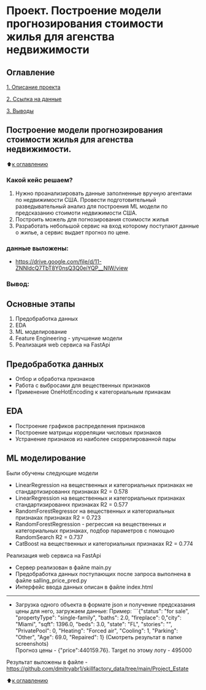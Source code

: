 # Проект. Построение модели прогнозирования стоимости жилья для агенства недвижимости

## Оглавление 
[1. Описание проекта](https://github.com/dmitryabr1/skillfactory_data/blob/main/Project_Estate/%D0%91%D1%80%D0%B8%D1%84_%D1%83%D1%87%D0%B5%D0%B1%D0%BD%D0%BE%D0%B3%D0%BE_%D0%BA%D0%B5%D0%B9%D1%81%D0%B0__%D0%9C%D0%BE%D0%B4%D0%B5%D0%BB%D1%8C_%D0%BF%D1%80%D0%BE%D0%B3%D0%BD%D0%BE%D0%B7%D0%B8%D1%80%D0%BE%D0%B2%D0%B0%D0%BD%D0%B8%D1%8F_%D1%81%D1%82%D0%BE%D0%B8%D0%BC%D0%BE%D1%81%D1%82%D0%B8_%D0%B6%D0%B8%D0%BB%D1%8C%D1%8F_%D0%B4%D0%BB%D1%8F_%D0%B0%D0%B3%D0%B5%D0%BD%D1%82%D1%81%D1%82%D0%B2%D0%B0_%D0%BD%D0%B5%D0%B4%D0%B2%D0%B8%D0%B6%D0%B8%D0%BC%D0%BE%D1%81%D1%82%D0%B8_.pdf)

[2. Ссылка на данные](https://drive.google.com/file/d/11-ZNNIdcQ7TbT8Y0nsQ3Q0eiYQP__NIW/view)

[3. Выводы](https://github.com/dmitryabr1/skillfactory_data/blob/main/Project_Estate/README.md#%D0%B2%D1%8B%D0%B2%D0%BE%D0%B4)

## Построение модели прогнозирования стоимости жилья для агенства недвижимости.
:arrow_up:[к оглавлению]()

### Какой кейс решаем?
1. Нужно проанализировать данные заполненные вручную агентами по недвижимости США. Провести подготовительный разведывательный анализ для построения ML модели по предсказанию стоимоти недвижимости США. 
2. Построить можель для погнозирования стоимости жилья
3. Разработать небольшой сервис на вход которому поступают данные о жилье, а сервис выдает прогноз по цене.

### данные выложены:
- https://drive.google.com/file/d/11-ZNNIdcQ7TbT8Y0nsQ3Q0eiYQP__NIW/view

### Вывод:
Основные этапы
----------------------
1. Предобработка данных
2. EDA
3. ML моделирование
4. Feature Engineering - улучшение модели
5. Реализация web сервиса на FastApi

Предобработка данных
-----------------------
+ Отбор и обработка признаков  
+ Работа с выбросами для вещественных признаков
+ Применение OneHotEncoding к категориальным принакам

EDA
-----------------------
+ Построение графиков распределения признаков
+ Построение матрицы корреляции числовых признаков
+ Устранение признаков из наиболее скоррелированной пары

ML моделирование 
-----------------------
Были обучены следующие модели
+ LinearRegression на вещественных и категориальных признаках не стандартизированнх признаках  R2 = 0.578
+ LinearRegression на вещественных и категориальных признаках стандартизированнх признаках  R2 =  0.577
+ RandomForestRegressor на вещественных и категориальных признаках признаках  R2 = 0.723
+ RandomForestRegression - регрессия на вещественных и категориальных признаках, подбор параметров с помощью RandomSearch  R2 = 0.737
+ CatBoost на вещественных и категориальных признаках  R2 = 0.774

Реализация web сервиса на FastApi 
+ Сервер реализован в файле main.py
+ Предобработка данных поступающих после запроса выполнена в файле salling_price_pred.py
+ Интерфейс ввода данных описан в файле index.html
-----------------------
+ Загрузка одного объекта в формате json и получение предсказания цены для него, загружаем данные:
Пример: ```{"status": "for sale", "propertyType": "single-family", "baths": 2.0, "fireplace": 0,"city": "Miami", "sqft": 1396.0, "beds": 3.0, "state": "FL", "stories": "", "PrivatePool": 0, "Heating": "Forced air", "Cooling": 1, "Parking": "Other", "Age": 69.0, "Repaired": 1}
(Смотреть результат в папке screenshots) <br>
Прогноз цены - {"price":440159.76}. Target по этому лоту - 495000

Результат выложены в файле - https://github.com/dmitryabr1/skillfactory_data/tree/main/Project_Estate

:arrow_up:[к оглавлению]()